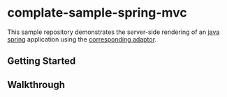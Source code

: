 # complate-sample-spring-mvc

This sample repository demonstrates the server-side rendering of an [java spring](https://spring.io) application using the [corresponding adaptor](https://github.com/complate/complate-spring-mvc).

## Getting Started

## Walkthrough
